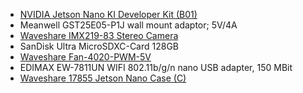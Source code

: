 - [NVIDIA Jetson Nano KI Developer Kit (B01)](https://developer.nvidia.com/embedded/jetson-nano-developer-kit)
- Meanwell GST25E05-P1J wall mount adaptor; 5V/4A
- [Waveshare IMX219-83 Stereo Camera](https://www.waveshare.com/imx219-83-stereo-camera.htm)
- SanDisk Ultra MicroSDXC-Card 128GB
- [Waveshare Fan-4020-PWM-5V](https://www.waveshare.com/fan-4020-pwm-5v.htm)
- EDIMAX EW-7811UN WIFI 802.11b/g/n nano USB adapter, 150 MBit
- [Waveshare 17855 Jetson Nano Case (C)](https://www.waveshare.com/jetson-nano-case-c.htm)